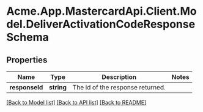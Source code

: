 # Acme.App.MastercardApi.Client.Model.DeliverActivationCodeResponseSchema

## Properties

Name | Type | Description | Notes
------------ | ------------- | ------------- | -------------
**responseId** | **string** | The id of the response returned. | 

[[Back to Model list]](../README.md#documentation-for-models) [[Back to API list]](../README.md#documentation-for-api-endpoints) [[Back to README]](../README.md)

